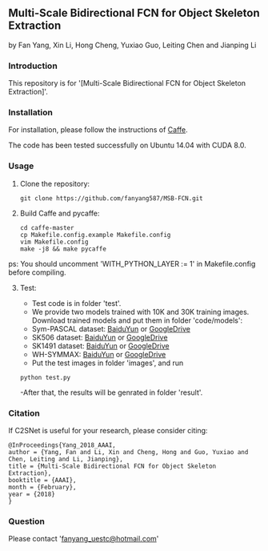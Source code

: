 ## Multi-Scale Bidirectional FCN for Object Skeleton Extraction

by Fan Yang, Xin Li, Hong Cheng, Yuxiao Guo, Leiting Chen and Jianping Li

### Introduction

This repository is for '[Multi-Scale Bidirectional FCN for Object Skeleton Extraction]'.
### Installation

For installation, please follow the instructions of [Caffe](https://github.com/BVLC/caffe).

The code has been tested successfully on Ubuntu 14.04 with CUDA 8.0.

### Usage

1. Clone the repository:

   ```shell
   git clone https://github.com/fanyang587/MSB-FCN.git
   ```

2. Build Caffe and pycaffe:

   ```shell
   cd caffe-master
   cp Makefile.config.example Makefile.config
   vim Makefile.config
   make -j8 && make pycaffe
   ```
ps: You should uncomment 'WITH_PYTHON_LAYER := 1' in Makefile.config before compiling.


3. Test:

   - Test code is in folder 'test'.
    - We provide two models trained with 10K and 30K training images. Download trained models and put them in folder 'code/models':
     - Sym-PASCAL dataset: [BaiduYun]() or [GoogleDrive](https://drive.google.com/open?id=1aoehs3ywQ589yWJUrJMnsfRV4uxamJKb)
     - SK506 dataset: [BaiduYun]() or [GoogleDrive](https://drive.google.com/open?id=1spe2oI5feLWvDuiCnf_4mMkw1ibGcEhk)
     - SK1491 dataset: [BaiduYun]() or [GoogleDrive](https://drive.google.com/open?id=1dfrju90JAAcMAq8KJBLD5OwPBjDWOZ_p)
     - WH-SYMMAX: [BaiduYun]() or [GoogleDrive](https://drive.google.com/open?id=13WbB5oMoYqJe4oHQmVEUz2bzitp0ZGuw)
   - Put the test images in folder 'images', and run
   
   ```shell
   python test.py
   ```
   -After that, the results will be genrated in folder 'result'.
### Citation
If C2SNet is useful for your research, please consider citing:

    @InProceedings{Yang_2018_AAAI,
	author = {Yang, Fan and Li, Xin and Cheng, Hong and Guo, Yuxiao and Chen, Leiting and Li, Jianping},
	title = {Multi-Scale Bidirectional FCN for Object Skeleton Extraction},
	booktitle = {AAAI},
	month = {February},
	year = {2018}
	}

### Question
Please contact 'fanyang_uestc@hotmail.com'
